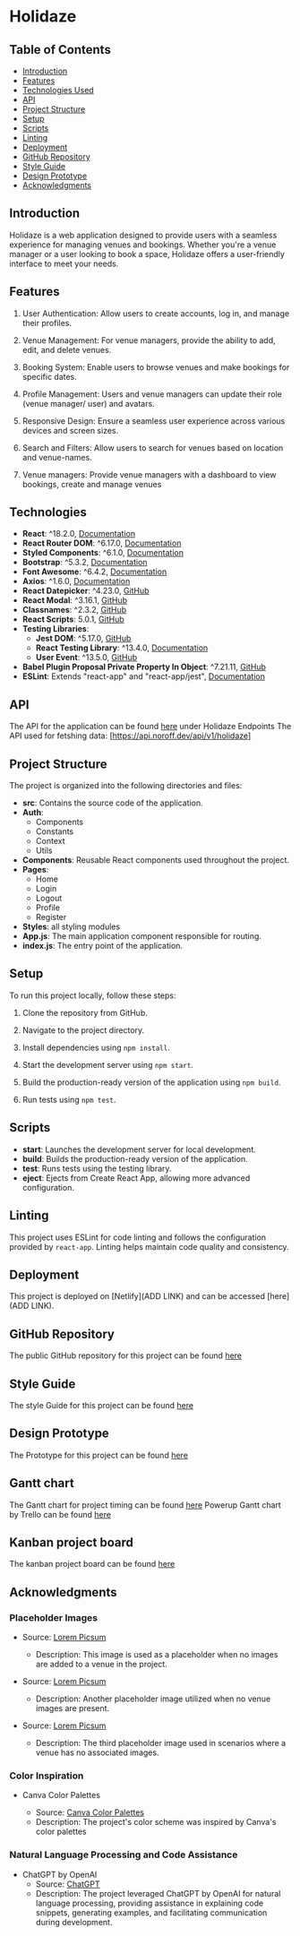 # Holidaze

## Table of Contents

- [Introduction](#introduction)
- [Features](#features)
- [Technologies Used](#technologies-used)
- [API](#API)
- [Project Structure](#project-structure)
- [Setup](#setup)
- [Scripts](#scripts)
- [Linting](#linting)
- [Deployment](#deployment)
- [GitHub Repository](#github-repository)
- [Style Guide](#style-guide)
- [Design Prototype](#prototype)
- [Acknowledgments](#acknowledgments)

## Introduction

Holidaze is a web application designed to provide users with a seamless experience for managing venues and bookings. Whether you're a venue manager or a user looking to book a space, Holidaze offers a user-friendly interface to meet your needs.

## Features

1. User Authentication: Allow users to create accounts, log in, and manage their profiles.

2. Venue Management: For venue managers, provide the ability to add, edit, and delete venues.

3. Booking System: Enable users to browse venues and make bookings for specific dates.

4. Profile Management: Users and venue managers can update their role (venue manager/ user) and avatars.

5. Responsive Design: Ensure a seamless user experience across various devices and screen sizes.

6. Search and Filters: Allow users to search for venues based on location and venue-names.

7. Venue managers: Provide venue managers with a dashboard to view bookings, create and manage venues

## Technologies

- **React**: ^18.2.0, [Documentation](https://reactjs.org/)
- **React Router DOM**: ^6.17.0, [Documentation](https://reactrouter.com/)
- **Styled Components**: ^6.1.0, [Documentation](https://styled-components.com/)
- **Bootstrap**: ^5.3.2, [Documentation](https://getbootstrap.com/)
- **Font Awesome**: ^6.4.2, [Documentation](https://fontawesome.com/)
- **Axios**: ^1.6.0, [Documentation](https://axios-http.com/)
- **React Datepicker**: ^4.23.0, [GitHub](https://github.com/Hacker0x01/react-datepicker)
- **React Modal**: ^3.16.1, [GitHub](https://github.com/reactjs/react-modal)
- **Classnames**: ^2.3.2, [GitHub](https://github.com/JedWatson/classnames)
- **React Scripts**: 5.0.1, [GitHub](https://github.com/facebook/create-react-app)
- **Testing Libraries**:
  - **Jest DOM**: ^5.17.0, [GitHub](https://github.com/testing-library/jest-dom)
  - **React Testing Library**: ^13.4.0, [Documentation](https://testing-library.com/docs/react-testing-library/intro/)
  - **User Event**: ^13.5.0, [GitHub](https://github.com/testing-library/user-event)
- **Babel Plugin Proposal Private Property In Object**: ^7.21.11, [GitHub](https://github.com/babel/babel/tree/main/packages/babel-plugin-proposal-private-property-in-object)
- **ESLint**: Extends "react-app" and "react-app/jest", [Documentation](https://eslint.org/)

## API

The API for the application can be found [here](https://docs.noroff.dev/) under Holidaze Endpoints
The API used for fetshing data: [https://api.noroff.dev/api/v1/holidaze]

## Project Structure

The project is organized into the following directories and files:

- **src**: Contains the source code of the application.
- **Auth**:
  - Components
  - Constants
  - Context
  - Utils
- **Components**: Reusable React components used throughout the project.
- **Pages**:
  - Home
  - Login
  - Logout
  - Profile
  - Register
- **Styles**: all styling modules
- **App.js**: The main application component responsible for routing.
- **index.js**: The entry point of the application.

## Setup

To run this project locally, follow these steps:

1. Clone the repository from GitHub.

2. Navigate to the project directory.

3. Install dependencies using `npm install`.

4. Start the development server using `npm start`.

5. Build the production-ready version of the application using `npm build`.

6. Run tests using `npm test`.

## Scripts

- **start**: Launches the development server for local development.
- **build**: Builds the production-ready version of the application.
- **test**: Runs tests using the testing library.
- **eject**: Ejects from Create React App, allowing more advanced configuration.

## Linting

This project uses ESLint for code linting and follows the configuration provided by `react-app`. Linting helps maintain code quality and consistency.

## Deployment

This project is deployed on [Netlify](ADD LINK) and can be accessed [here](ADD LINK).

## GitHub Repository

The public GitHub repository for this project can be found [here](https://github.com/Ingsy/Holidaze/tree/e3d5f4ed795924b209e04841cd84de75e7754350/holidaze)

## Style Guide

The style Guide for this project can be found [here](https://xd.adobe.com/view/1397bb78-6f8b-4eee-b64a-f2269c7563b6-46c4/)

## Design Prototype

The Prototype for this project can be found [here](https://xd.adobe.com/view/6bf9582a-4249-4f45-9e3f-b9b316472e9d-3eaa/)

## Gantt chart

The Gantt chart for project timing can be found [here](https://trello.com/b/ynk4OU6m/project-exam-2/timeline)
Powerup Gantt chart by Trello can be found [here](https://placker.com/app#/gantt/view/shs3bhuopefpd?e=b&s=p4eaed)

## Kanban project board

The kanban project board can be found [here](https://trello.com/b/ynk4OU6m/project-exam-2)

## Acknowledgments

### Placeholder Images

- Source: [Lorem Picsum](https://picsum.photos/id/57/200/300)

  - Description: This image is used as a placeholder when no images are added to a venue in the project.

- Source: [Lorem Picsum](https://picsum.photos/id/225/200/300)

  - Description: Another placeholder image utilized when no venue images are present.

- Source: [Lorem Picsum](https://picsum.photos/id/292/200/300)
  - Description: The third placeholder image used in scenarios where a venue has no associated images.

### Color Inspiration

- Canva Color Palettes

  - Source: [Canva Color Palettes](https://www.canva.com/colors/color-palettes)
  - Description: The project's color scheme was inspired by Canva's color palettes

### Natural Language Processing and Code Assistance

- ChatGPT by OpenAI
  - Source: [ChatGPT](https://www.openai.com/)
  - Description: The project leveraged ChatGPT by OpenAI for natural language processing, providing assistance in explaining code snippets, generating examples, and facilitating communication during development.
